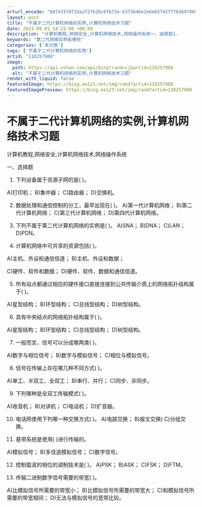 ```yaml
---
arturl_encode: "68747470733a2f2f626c6f672e:6373646e2e6e65742f77656978696e5f33333237353530332f:61727469636c652f64657461696c732f313138323537393838"
layout: post
title: "不属于二代计算机网络的实例,计算机网络技术习题"
date: 2023-09-01 14:23:08 +08:00
description: "计算机教程,网络安全,计算机网络技术,网络操作系统一、选择题1.       下列设备属于资源子网的"
keywords: "第二代网络实例有哪些"
categories: ['未分类']
tags: ['不属于二代计算机网络的实例']
artid: "118257988"
image:
  path: https://api.vvhan.com/api/bing?rand=sj&artid=118257988
  alt: "不属于二代计算机网络的实例,计算机网络技术习题"
render_with_liquid: false
featuredImage: https://bing.ee123.net/img/rand?artid=118257988
featuredImagePreview: https://bing.ee123.net/img/rand?artid=118257988
---
```


# 不属于二代计算机网络的实例,计算机网络技术习题

计算机教程,网络安全,计算机网络技术,网络操作系统

一、选择题

1. 下列设备属于资源子网的是( )。

A)打印机； B)集中器； C)路由器； D)交换机。

2. 数据处理和通信控制的分工，最早出现在( )。 A)第一代计算机网络； B)第二代计算机网络； C)第三代计算机网络； D)第四代计算机网络。

3. 下列不属于第二代计算机网络的实例是( )。 A)SNA； B)DNA； C)LAN； D)PDN。

4. 计算机网络中可共享的资源包括( )。

A)主机、外设和通信信道； B)主机、外设和数据；

C)硬件、软件和数据； D)硬件、软件、数据和通信信道。

5. 所有站点都通过相应的硬件接口直接连接到公共传输介质上的网络拓扑结构属于( )。

A)星型结构； B)环型结构； C)总线型结构； D)树型结构。

6. 具有中央结点的网络拓扑结构属于( )。

A)星型结构； B)环型结构； C)总线型结构； D)树型结构。

7. 一般而言，信号可以分成哪两类( )。

A)数字与相位信号； B)数字与模拟信号； C)相位与模拟信号。

8. 信号在传输上存在哪几种不同方式( )。

A)单工、半双工、全双工； B)串行、并行； C)同步、非同步。

9. 下列哪种是全双工传输模式( )。

A)收音机； B)对讲机； C)电话机； D)扩音器。

10. 电话网使用下列哪一种交换方式( )。 A)电路交换； B)报文交换) C)分组交换。

11. 基带系统是使用( )进行传输的。

A)模拟信号； B)多信道模拟信号； C)数字信号。

12. 控制载波的相位的调制技术是( )。 A)PSK； B)ASK； C)FSK； D)FTM。

13. 传输二进制数字信号需要的带宽( )。

A)比模拟信号所需要的带宽小； B)比模拟信号所需要的带宽大； C)和模拟信号所需要的带宽相同； D)无法与模拟信号的宽带比较。
